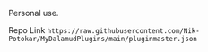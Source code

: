 Personal use.

Repo Link `https://raw.githubusercontent.com/Nik-Potokar/MyDalamudPlugins/main/pluginmaster.json `
